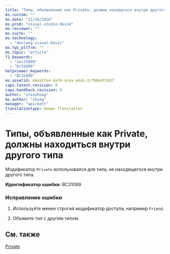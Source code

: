 ```yaml
---
title: "Типы, объявленные как Private, должны находиться внутри другого типа | Microsoft Docs"
ms.custom: ""
ms.date: "11/16/2016"
ms.prod: "visual-studio-dev14"
ms.reviewer: ""
ms.suite: ""
ms.technology: 
  - "devlang-visual-basic"
ms.tgt_pltfrm: ""
ms.topic: "article"
f1_keywords: 
  - "vbc31089"
  - "bc31089"
helpviewer_keywords: 
  - "BC31089"
ms.assetid: 44ea5fe4-4af6-4cea-a4a5-2cf966df2937
caps.latest.revision: 8
caps.handback.revision: 8
author: "stevehoag"
ms.author: "shoag"
manager: "wpickett"
translationtype: Human Translation
---
```

# Типы, объявленные как Private, должны находиться внутри другого типа
Модификатор `Private` использовался для типа, не находящегося внутри другого типа.  
  
 **Идентификатор ошибки:** BC31089  
  
### Исправление ошибки  
  
1.  Используйте менее строгий модификатор доступа, например `Friend`.  
  
2.  Объявите тип с другим типом.  
  
## См. также  
 [Private](../../visual-basic/language-reference/modifiers/private.md)